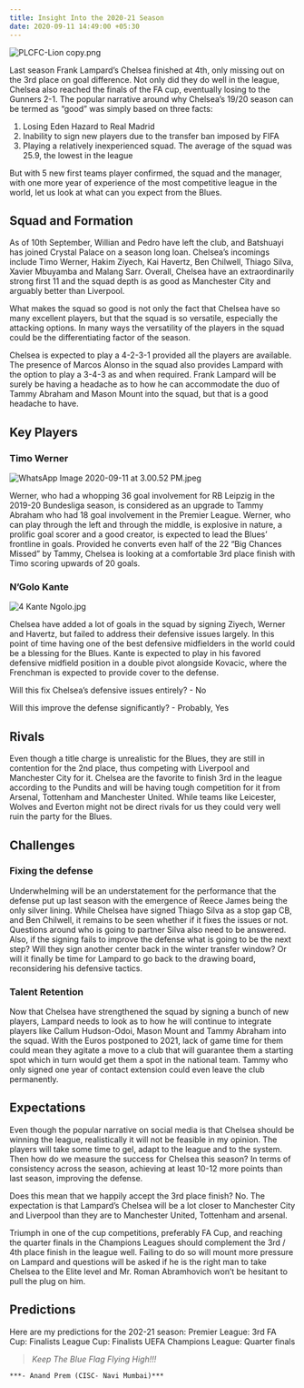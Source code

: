 ```yaml
---
title: Insight Into the 2020-21 Season
date: 2020-09-11 14:49:00 +05:30
---
```


![PLCFC-Lion copy.png](/uploads/PLCFC-Lion%20copy.png)

Last season Frank Lampard’s Chelsea finished at 4th, only missing out on the 3rd place on goal difference. Not only did they do well in the league, Chelsea also reached the finals of the FA cup, eventually losing to the Gunners 2-1. The popular narrative around why Chelsea’s 19/20 season can be termed as “good” was simply based on three facts:

1. Losing Eden Hazard to Real Madrid 
2. Inability to sign new players due to the transfer ban imposed by FIFA 
3. Playing a relatively inexperienced squad. The average of the squad was 25.9, the lowest in the league 

But with 5 new first teams player confirmed, the squad and the manager, with one more year of experience of the most competitive league in the world, let us look at what can you expect from the Blues. 

## Squad and Formation

As of 10th September, Willian and Pedro have left the club, and Batshuayi has joined Crystal Palace on a season long loan. Chelsea’s incomings include Timo Werner, Hakim Ziyech, Kai Havertz, Ben Chilwell, Thiago Silva, Xavier Mbuyamba and Malang Sarr. 
Overall, Chelsea have an extraordinarily strong first 11 and the squad depth is as good as Manchester City and arguably better than Liverpool. 

What makes the squad so good is not only the fact that Chelsea have so many excellent players, but that the squad is so versatile, especially the attacking options. In many ways the versatility of the players in the squad could be the differentiating factor of the season.

Chelsea is expected to play a 4-2-3-1 provided all the players are available. The presence of Marcos Alonso in the squad also provides Lampard with the option to play a 3-4-3 as and when required. Frank Lampard will be surely be having a headache as to how he can accommodate the duo of Tammy Abraham and Mason Mount into the squad, but that is a good headache to have.

## Key Players 

### Timo Werner

![WhatsApp Image 2020-09-11 at 3.00.52 PM.jpeg](/uploads/WhatsApp%20Image%202020-09-11%20at%203.00.52%20PM.jpeg)

Werner, who had a whopping 36 goal involvement for RB Leipzig in the 2019-20 Bundesliga season, is considered as an upgrade to Tammy Abraham who had 18 goal involvement in the Premier League. Werner, who can play through the left and through the middle, is explosive in nature, a prolific goal scorer and a good creator, is expected to lead the Blues’ frontline in goals. Provided he converts even half of the 22 “Big Chances Missed” by Tammy, Chelsea is looking at a comfortable 3rd place finish with Timo scoring upwards of 20 goals. 

### N’Golo Kante 

![4 Kante Ngolo.jpg](/uploads/4%20Kante%20Ngolo.jpg)

Chelsea have added a lot of goals in the squad by signing Ziyech, Werner and Havertz, but failed to address their defensive issues largely. In this point of time having one of the best defensive midfielders in the world could be a blessing for the Blues. Kante is expected to play in his favored defensive midfield position in a double pivot alongside Kovacic, where the Frenchman is expected to provide cover to the defense. 

Will this fix Chelsea’s defensive issues entirely? -  No 

Will this improve the defense significantly?  - Probably, Yes 

## Rivals

Even though a title charge is unrealistic for the Blues, they are still in contention for the 2nd place, thus competing with Liverpool and Manchester City for it. Chelsea are the favorite to finish 3rd in the league according to the Pundits and will be having tough competition for it from Arsenal, Tottenham and Manchester United. While teams like Leicester, Wolves and Everton might not be direct rivals for us they could very well ruin the party for the Blues. 

## Challenges 

### Fixing the defense

Underwhelming will be an understatement for the performance that the defense put up last season with the emergence of Reece James being the only silver lining. While Chelsea have signed Thiago Silva as a stop gap CB, and Ben Chilwell, it remains to be seen whether if it fixes the issues or not. Questions around who is going to partner Silva also need to be answered. Also, if the signing fails to improve the defense what is going to be the next step? Will they sign another center back in the winter transfer window? Or will it finally be time for Lampard to go back to the drawing board, reconsidering his defensive tactics. 

### Talent Retention 

Now that Chelsea have strengthened the squad by signing a bunch of new players, Lampard needs to look as to how he will continue to integrate players like Callum Hudson-Odoi, Mason Mount and Tammy Abraham into the squad. With the Euros postponed to 2021, lack of game time for them could mean they agitate a move to a club that will guarantee them a starting spot which in turn would get them a spot in the national team. Tammy who only signed one year of contact extension could even leave the club permanently.

## Expectations 

Even though the popular narrative on social media is that Chelsea should be winning the league, realistically it will not be feasible in my opinion. The players will take some time to gel, adapt to the league and to the system. Then how do we measure the success for Chelsea this season? In terms of consistency across the season, achieving at least 10-12 more points than last season, improving the defense. 

Does this mean that we happily accept the 3rd place finish? No. The expectation is that Lampard’s Chelsea will be a lot closer to Manchester City and Liverpool than they are to Manchester United, Tottenham and arsenal.

Triumph in one of the cup competitions, preferably FA Cup, and reaching the quarter finals in the Champions Leagues should complement the 3rd / 4th place finish in the league well. Failing to do so will mount more pressure on Lampard and questions will be asked if he is the right man to take Chelsea to the Elite level and Mr. Roman Abramhovich won’t be hesitant to pull the plug on him. 

## Predictions 

Here are my predictions for the 202-21 season: 
Premier League: 3rd 
FA Cup: Finalists
League Cup: Finalists 
UEFA Champions League: Quarter finals

> *Keep The Blue Flag Flying High!!!*

`***- Anand Prem (CISC- Navi Mumbai)***`